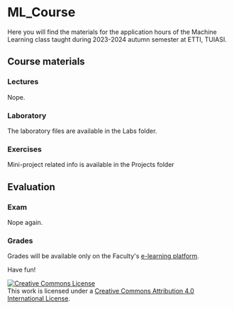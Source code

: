 # ML_Course

Here you will find the materials for the application hours of the Machine Learning class taught during 2023-2024
autumn semester at ETTI, TUIASI.

## Course materials 

### Lectures 

Nope.

### Laboratory

The laboratory files are available in the Labs folder.

### Exercises

Mini-project related info is available in the Projects folder


## Evaluation

### Exam

Nope again.

### Grades

Grades will be available only on the Faculty's [e-learning platform](edu.etti.tuiasi.ro).

Have fun!

<a rel="license" href="http://creativecommons.org/licenses/by/4.0/"><img alt="Creative Commons License" style="border-width:0" src="https://i.creativecommons.org/l/by/4.0/88x31.png" /></a><br />This work is licensed under a <a rel="license" href="http://creativecommons.org/licenses/by/4.0/">Creative Commons Attribution 4.0 International License</a>.
